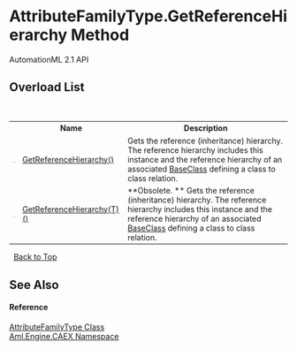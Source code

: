 # AttributeFamilyType.GetReferenceHierarchy Method 
AutomationML 2.1 API 


## Overload List
&nbsp;<table><tr><th></th><th>Name</th><th>Description</th></tr><tr><td>![Public method](media/pubmethod.gif "Public method")</td><td><a href="M_Aml_Engine_CAEX_AttributeFamilyType_GetReferenceHierarchy">GetReferenceHierarchy()</a></td><td>
Gets the reference (inheritance) hierarchy. The reference hierarchy includes this instance and the reference hierarchy of an associated <a href="P_Aml_Engine_CAEX_AttributeFamilyType_BaseClass">BaseClass</a> defining a class to class relation.</td></tr><tr><td>![Public method](media/pubmethod.gif "Public method")</td><td><a href="M_Aml_Engine_CAEX_AttributeFamilyType_GetReferenceHierarchy__1">GetReferenceHierarchy(T)()</a></td><td> **Obsolete. **
Gets the reference (inheritance) hierarchy. The reference hierarchy includes this instance and the reference hierarchy of an associated <a href="P_Aml_Engine_CAEX_AttributeFamilyType_BaseClass">BaseClass</a> defining a class to class relation.</td></tr></table>&nbsp;
<a href="#attributefamilytype.getreferencehierarchy-method">Back to Top</a>

## See Also


#### Reference
<a href="T_Aml_Engine_CAEX_AttributeFamilyType">AttributeFamilyType Class</a><br /><a href="N_Aml_Engine_CAEX">Aml.Engine.CAEX Namespace</a><br />